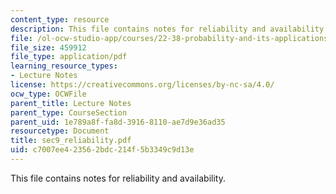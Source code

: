 ```yaml
---
content_type: resource
description: This file contains notes for reliability and availability.
file: /ol-ocw-studio-app/courses/22-38-probability-and-its-applications-to-reliability-quality-control-and-risk-assessment-fall-2005/c7007ee423562bdc214f5b3349c9d13e_sec9_reliability.pdf
file_size: 459912
file_type: application/pdf
learning_resource_types:
- Lecture Notes
license: https://creativecommons.org/licenses/by-nc-sa/4.0/
ocw_type: OCWFile
parent_title: Lecture Notes
parent_type: CourseSection
parent_uid: 1e789a8f-fa8d-3916-8110-ae7d9e36ad35
resourcetype: Document
title: sec9_reliability.pdf
uid: c7007ee4-2356-2bdc-214f-5b3349c9d13e
---
```

This file contains notes for reliability and availability.